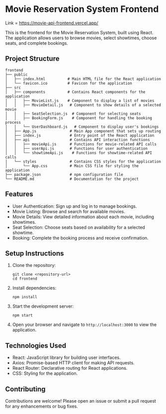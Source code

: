 # Movie Reservation System Frontend

Link = https://movie-api-frontend.vercel.app/

This is the frontend for the Movie Reservation System, built using React. The application allows users to browse movies, select showtimes, choose seats, and complete bookings.

## Project Structure

```
frontend
├── public
│   ├── index.html          # Main HTML file for the React application
│   └── favicon.ico         # Favicon for the application
├── src
│   ├── components          # Contains React components for the application
│   │   ├── MovieList.js    # Component to display a list of movies
│   │   ├── MovieDetail.js   # Component to show details of a selected movie
│   │   ├── SeatSelection.js  # Component for selecting seats
│   │   ├── BookingForm.js    # Component for handling the booking process
│   │   └── UserDashboard.js   # Component to display user's bookings
│   ├── App.js               # Main App component that sets up routing
│   ├── index.js             # Entry point of the React application
│   ├── api                  # Contains API interaction functions
│   │   ├── movieApi.js      # Functions for movie-related API calls
│   │   ├── userApi.js       # Functions for user authentication
│   │   └── showtimeApi.js    # Functions for showtime-related API calls
│   └── styles               # Contains CSS styles for the application
│       └── App.css          # Main CSS file for styling the application
├── package.json             # npm configuration file
└── README.md                # Documentation for the project
```

## Features

- User Authentication: Sign up and log in to manage bookings.
- Movie Listing: Browse and search for available movies.
- Movie Details: View detailed information about each movie, including showtimes.
- Seat Selection: Choose seats based on availability for a selected showtime.
- Booking: Complete the booking process and receive confirmation.

## Setup Instructions

1. Clone the repository:
   ```
   git clone <repository-url>
   cd frontend
   ```

2. Install dependencies:
   ```
   npm install
   ```

3. Start the development server:
   ```
   npm start
   ```

4. Open your browser and navigate to `http://localhost:3000` to view the application.

## Technologies Used

- React: JavaScript library for building user interfaces.
- Axios: Promise-based HTTP client for making API requests.
- React Router: Declarative routing for React applications.
- CSS: Styling for the application.

## Contributing

Contributions are welcome! Please open an issue or submit a pull request for any enhancements or bug fixes.